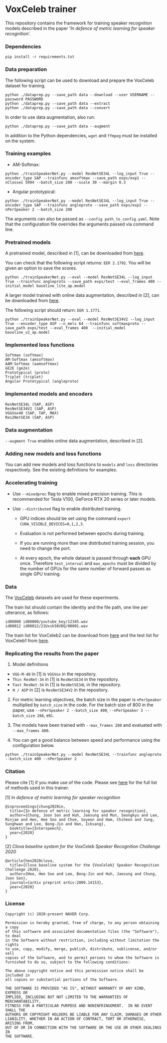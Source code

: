 # VoxCeleb trainer

This repository contains the framework for training speaker recognition models described in the paper '_In defence of metric learning for speaker recognition_'.

### Dependencies
```
pip install -r requirements.txt
```

### Data preparation

The following script can be used to download and prepare the VoxCeleb dataset for training.

```
python ./dataprep.py --save_path data --download --user USERNAME --password PASSWORD 
python ./dataprep.py --save_path data --extract
python ./dataprep.py --save_path data --convert
```
In order to use data augmentation, also run:

```
python ./dataprep.py --save_path data --augment
```

In addition to the Python dependencies, `wget` and `ffmpeg` must be installed on the system.

### Training examples

- AM-Softmax:
```
python ./trainSpeakerNet.py --model ResNetSE34L --log_input True --encoder_type SAP --trainfunc amsoftmax --save_path exps/exp1 --nClasses 5994 --batch_size 200 --scale 30 --margin 0.3
```

- Angular prototypical:
```
python ./trainSpeakerNet.py --model ResNetSE34L --log_input True --encoder_type SAP --trainfunc angleproto --save_path exps/exp2 --nPerSpeaker 2 --batch_size 200
```

The arguments can also be passed as `--config path_to_config.yaml`. Note that the configuration file overrides the arguments passed via command line.

### Pretrained models

A pretrained model, described in [1], can be downloaded from [here](http://www.robots.ox.ac.uk/~joon/data/baseline_lite_ap.model).

You can check that the following script returns: `EER 2.1792`. You will be given an option to save the scores.

```
python ./trainSpeakerNet.py --eval --model ResNetSE34L --log_input True --trainfunc angleproto --save_path exps/test --eval_frames 400 --initial_model baseline_lite_ap.model
```

A larger model trained with online data augmentation, described in [2], can be downloaded from [here](http://www.robots.ox.ac.uk/~joon/data/baseline_v2_ap.model). 

The following script should return: `EER 1.1771`.

```
python ./trainSpeakerNet.py --eval --model ResNetSE34V2 --log_input True --encoder_type ASP --n_mels 64 --trainfunc softmaxproto --save_path exps/test --eval_frames 400  --initial_model baseline_v2_ap.model
```

### Implemented loss functions
```
Softmax (softmax)
AM-Softmax (amsoftmax)
AAM-Softmax (aamsoftmax)
GE2E (ge2e)
Prototypical (proto)
Triplet (triplet)
Angular Prototypical (angleproto)
```

### Implemented models and encoders
```
ResNetSE34L (SAP, ASP)
ResNetSE34V2 (SAP, ASP)
VGGVox40 (SAP, TAP, MAX)
Res2NetSE34 (SAP, ASP)
```

### Data augmentation

`--augment True` enables online data augmentation, described in [2].

### Adding new models and loss functions

You can add new models and loss functions to `models` and `loss` directories respectively. See the existing definitions for examples.

### Accelerating training

- Use `--mixedprec` flag to enable mixed precision training. This is recommended for Tesla V100, GeForce RTX 20 series or later models.

- Use `--distributed` flag to enable distributed training.

  - GPU indices should be set using the command `export CUDA_VISIBLE_DEVICES=0,1,2,3`.

  - Evaluation is not performed between epochs during training.

  - If you are running more than one distributed training session, you need to change the port.

  - At every epoch, the whole dataset is passed through **each** GPU once. Therefore `test_interval` and `max_epochs` must be divided by the number of GPUs for the same number of forward passes as single GPU training.

### Data

The [VoxCeleb](http://www.robots.ox.ac.uk/~vgg/data/voxceleb/) datasets are used for these experiments.

The train list should contain the identity and the file path, one line per utterance, as follows:
```
id00000 id00000/youtube_key/12345.wav
id00012 id00012/21Uxsk56VDQ/00001.wav
```

The train list for VoxCeleb2 can be download from [here](http://www.robots.ox.ac.uk/~vgg/data/voxceleb/meta/train_list.txt) and the
test list for VoxCeleb1 from [here](http://www.robots.ox.ac.uk/~vgg/data/voxceleb/meta/veri_test.txt).

### Replicating the results from the paper

1. Model definitions
  - `VGG-M-40` in [1] is `VGGVox` in the repository.
  - `Thin ResNet-34` in [1] is `ResNetSE34` in the repository.
  - `Fast ResNet-34` in [1] is `ResNetSE34L` in the repository.
  - `H / ASP` in [2] is `ResNetSE34V2` in the repository.

2. For metric learning objectives, the batch size in the paper is `nPerSpeaker` multiplied by `batch_size` in the code. For the batch size of 800 in the paper, use `--nPerSpeaker 2 --batch_size 400`, `--nPerSpeaker 3 --batch_size 266`, etc.

3. The models have been trained with `--max_frames 200` and evaluated with `--max_frames 400`.

4. You can get a good balance between speed and performance using the configuration below.

```
python ./trainSpeakerNet.py --model ResNetSE34L --trainfunc angleproto --batch_size 400 --nPerSpeaker 2 
```

### Citation

Please cite [1] if you make use of the code. Please see [here](References.md) for the full list of methods used in this trainer.

[1] _In defence of metric learning for speaker recognition_
```
@inproceedings{chung2020in,
  title={In defence of metric learning for speaker recognition},
  author={Chung, Joon Son and Huh, Jaesung and Mun, Seongkyu and Lee, Minjae and Heo, Hee Soo and Choe, Soyeon and Ham, Chiheon and Jung, Sunghwan and Lee, Bong-Jin and Han, Icksang},
  booktitle={Interspeech},
  year={2020}
}
```

[2] _Clova baseline system for the VoxCeleb Speaker Recognition Challenge 2020_
```
@article{heo2020clova,
  title={Clova baseline system for the {VoxCeleb} Speaker Recognition Challenge 2020},
  author={Heo, Hee Soo and Lee, Bong-Jin and Huh, Jaesung and Chung, Joon Son},
  journal={arXiv preprint arXiv:2009.14153},
  year={2020}
}
```

### License
```
Copyright (c) 2020-present NAVER Corp.

Permission is hereby granted, free of charge, to any person obtaining a copy
of this software and associated documentation files (the "Software"), to deal
in the Software without restriction, including without limitation the rights
to use, copy, modify, merge, publish, distribute, sublicense, and/or sell
copies of the Software, and to permit persons to whom the Software is
furnished to do so, subject to the following conditions:

The above copyright notice and this permission notice shall be included in
all copies or substantial portions of the Software.

THE SOFTWARE IS PROVIDED "AS IS", WITHOUT WARRANTY OF ANY KIND, EXPRESS OR
IMPLIED, INCLUDING BUT NOT LIMITED TO THE WARRANTIES OF MERCHANTABILITY,
FITNESS FOR A PARTICULAR PURPOSE AND NONINFRINGEMENT.  IN NO EVENT SHALL THE
AUTHORS OR COPYRIGHT HOLDERS BE LIABLE FOR ANY CLAIM, DAMAGES OR OTHER
LIABILITY, WHETHER IN AN ACTION OF CONTRACT, TORT OR OTHERWISE, ARISING FROM,
OUT OF OR IN CONNECTION WITH THE SOFTWARE OR THE USE OR OTHER DEALINGS IN
THE SOFTWARE.
```
